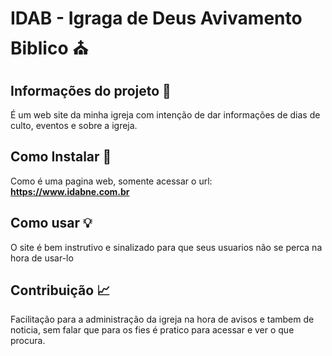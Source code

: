 # IDAB - Igraga de Deus Avivamento Biblico :church:


## Informações do projeto :blue_book:
É um web site da minha igreja com intenção de dar informações de dias de culto, eventos e sobre a igreja.


## Como Instalar :wrench:

Como é uma pagina web, somente acessar o url: **https://www.idabne.com.br**

## Como usar :bulb:

O site é bem instrutivo e sinalizado para que seus usuarios não se perca na hora de usar-lo

## Contribuição :chart_with_upwards_trend:

Facilitação para a administração da igreja na hora de avisos e tambem de noticia, sem falar que
para os fies é pratico para acessar e ver o que procura.
